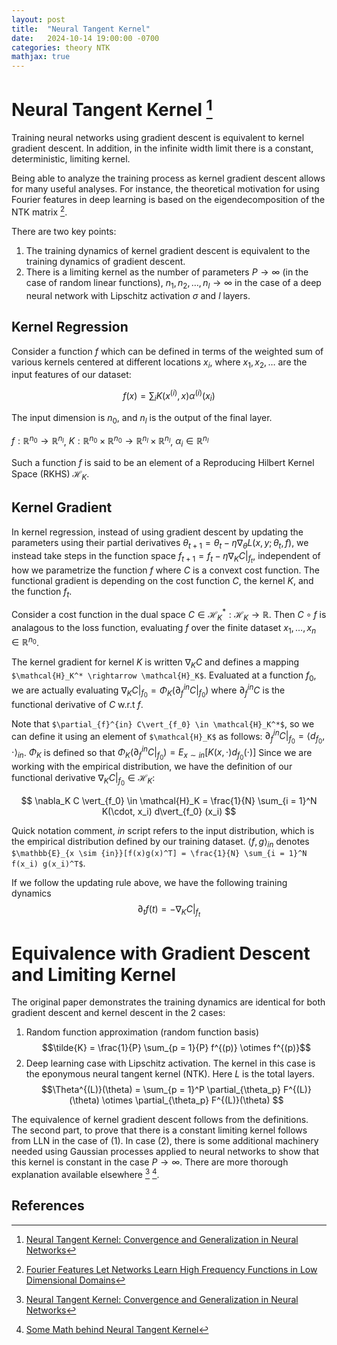 ```yaml
---
layout: post
title:  "Neural Tangent Kernel"
date:   2024-10-14 19:00:00 -0700
categories: theory NTK
mathjax: true
---
```


# Neural Tangent Kernel [^2]

Training neural networks using gradient descent is equivalent to kernel gradient descent. In addition, in the infinite width limit there is a constant, deterministic, limiting kernel.

Being able to analyze the training process as kernel gradient descent allows for many useful analyses. For instance, the theoretical motivation for using Fourier features in deep learning is based on the eigendecomposition of the NTK matrix [^1].


There are two key points:
1. The training dynamics of kernel gradient descent is equivalent to the training dynamics of gradient descent.
2. There is a limiting kernel as the number of parameters $P \rightarrow \infty$ (in the case of random linear functions), $n_1, n_2, \ldots, n_l \rightarrow \infty$ in the case of a deep neural network with Lipschitz activation $\sigma$ and $l$ layers.


## Kernel Regression
Consider a function $f$ which can be defined in terms of the weighted sum of various kernels centered at different locations $x_i$, where $x_1, x_2, \ldots$ are the input features of our dataset:

$$
f(x) = \sum_i K(x^{(i)}, x) \alpha^{(i)}(x_i)
$$

The input dimension is $n_0$, and $n_l$ is the output of the final layer.

$f: \mathbb{R}^{n_0} \rightarrow \mathbb{R}^{n_l}$, $K: \mathbb{R}^{n_0} \times \mathbb{R}^{n_0} \rightarrow \mathbb{R}^{n_l} \times \mathbb{R}^{n_l}$, $\alpha_i \in \mathbb{R}^{n_l}$


Such a function $f$ is said to be an element of a Reproducing Hilbert Kernel Space (RKHS) $\mathcal{H}_K$.


## Kernel Gradient
In kernel regression, instead of using gradient descent by updating the parameters using their partial derivatives $\theta_{t + 1} = \theta_t - \eta \nabla_\theta L(x, y; \theta_t, f)$, we instead take steps in the function space $f_{t + 1} = f_t - \eta \nabla_K C\vert_{f_t}$, independent of how we parametrize the function $f$ where $C$ is a convext cost function. The functional gradient is depending on the cost function $C$, the kernel $K$, and the function $f_t$.

Consider a cost function in the dual space $C \in \mathcal{H}_K^*: \mathcal{H}_K \rightarrow \mathbb{R}$.
Then $C \circ f$ is analagous to the loss function, evaluating $f$ over the finite dataset $x_1, \ldots, x_n \in \mathbb{R}^{n_0}$.

The kernel gradient for kernel $K$ is written $\nabla_K C$ and defines a mapping `$\mathcal{H}_K^* \rightarrow \mathcal{H}_K$`. Evaluated at a function $f_0$, we are actually evaluating $\nabla_K C \vert_{f_0} = \Phi_K(\partial_{f}^{in} C\vert_{f_0})$ where $\partial_{f}^{in} C$ is the functional derivative of $C$ w.r.t $f$.

Note that `$\partial_{f}^{in} C\vert_{f_0} \in \mathcal{H}_K^*$`, so we can define it using an element of `$\mathcal{H}_K$` as follows: $\partial_{f}^{in} C\vert_{f_0} = \langle d_{f_0}, \cdot \rangle_{in}$. 
$\Phi_K$ is defined so that $\Phi_K(\partial_{f}^{in} C\vert_{f_0}) = E_{x \sim {in}}[K(x, \cdot) d_{f_0}(\cdot)]$
Since we are working with the empirical distribution, we have the definition of our functional derivative $\nabla_K C \vert_{f_0} \in \mathcal{H}_K$:

$$
\nabla_K C \vert_{f_0} \in \mathcal{H}_K = \frac{1}{N} \sum_{i = 1}^N K(\cdot, x_i) d\vert_{f_0} (x_i)
$$

Quick notation comment, ${in}$ script refers to the input distribution, which is the empirical distribution defined by our training dataset.
$\langle f, g\rangle_{in}$ denotes `$\mathbb{E}_{x \sim {in}}[f(x)g(x)^T] = \frac{1}{N} \sum_{i = 1}^N f(x_i) g(x_i)^T$`.

If we follow the updating rule above, we have the following training dynamics
$$
\partial_t f(t) = - \nabla_K C \vert_{f_t}
$$

# Equivalence with Gradient Descent and Limiting Kernel
The original paper demonstrates the training dynamics are identical for both gradient descent and kernel descent in the 2 cases:
1. Random function approximation (random function basis)
    $$\tilde{K} = \frac{1}{P} \sum_{p = 1}{P} f^{(p)} \otimes f^{(p)}$$
2. Deep learning case with Lipschitz activation. The kernel in this case is the eponymous neural tangent kernel (NTK). Here $L$ is the total layers.
    $$\Theta^{(L)}(\theta) = \sum_{p = 1}^P \partial_{\theta_p} F^{(L)}(\theta) \otimes \partial_{\theta_p} F^{(L)}(\theta) $$

The equivalence of kernel gradient descent follows from the definitions.
The second part, to prove that there is a constant limiting kernel follows from LLN in the case of (1).
In case (2), there is some additional machinery needed using Gaussian processes applied to neural networks to show that this kernel is constant in the case $P \rightarrow \infty$.
There are more thorough explanation available elsewhere [^2] [^3].



## References
[^1]: [Fourier Features Let Networks Learn High Frequency Functions in Low Dimensional Domains](https://arxiv.org/pdf/2006.10739)
[^2]: [Neural Tangent Kernel: Convergence and Generalization in Neural Networks](https://arxiv.org/pdf/1806.07572)
[^3]: [Some Math behind Neural Tangent Kernel](https://lilianweng.github.io/posts/2022-09-08-ntk/#kernel--kernel-methods)
